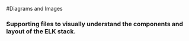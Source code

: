 #Diagrams and Images

### Supporting files to visually understand the components and layout of the ELK stack.

